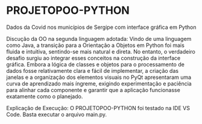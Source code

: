 # PROJETOPOO-PYTHON
Dados da Covid nos municípios de Sergipe com interface gráfica em Python

Discução da OO na segunda linguagem adotada:
Vindo de uma linguagem como Java, a transição para a Orientação a Objetos em Python foi mais fluida e intuitiva, sentindo-se mais natural e direta. No entanto, o verdadeiro desafio surgiu ao integrar esses conceitos na construção da interface gráfica. Embora a lógica de classes e objetos para o processamento de dados fosse relativamente clara e fácil de implementar, a criação das janelas e a organização dos elementos visuais no PyQt apresentaram uma curva de aprendizado mais íngreme, exigindo experimentação e paciência para alinhar cada componente e garantir que a aplicação funcionasse exatamente como o planejado.

Explicação de Execução:
O PROJETOPOO-PYTHON foi testado na IDE VS Code. Basta executar o arquivo main.py.
